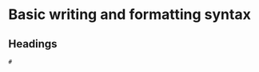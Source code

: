 # Basic writing and formatting syntax

## Headings

<span style="backgroundcolor: #f6f8fa">`#`</span>
